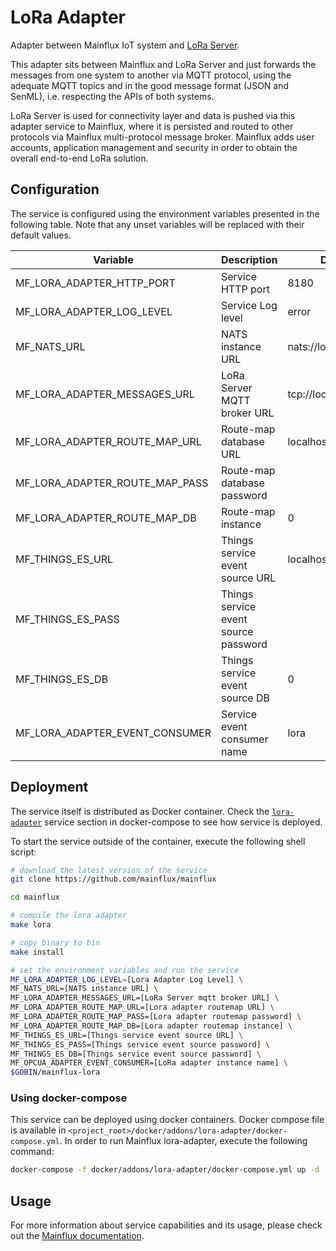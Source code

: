 # LoRa Adapter
Adapter between Mainflux IoT system and [LoRa Server](https://github.com/brocaar/chirpstack-network-server).

This adapter sits between Mainflux and LoRa Server and just forwards the messages from one system to another via MQTT protocol, using the adequate MQTT topics and in the good message format (JSON and SenML), i.e. respecting the APIs of both systems.

LoRa Server is used for connectivity layer and data is pushed via this adapter service to Mainflux, where it is persisted and routed to other protocols via Mainflux multi-protocol message broker. Mainflux adds user accounts, application management and security in order to obtain the overall end-to-end LoRa solution.

## Configuration

The service is configured using the environment variables presented in the
following table. Note that any unset variables will be replaced with their
default values.

| Variable                         | Description                          | Default               |
|----------------------------------|--------------------------------------|-----------------------|
| MF_LORA_ADAPTER_HTTP_PORT        | Service HTTP port                    | 8180                  |
| MF_LORA_ADAPTER_LOG_LEVEL        | Service Log level                    | error                 |
| MF_NATS_URL                      | NATS instance URL                    | nats://localhost:4222 |
| MF_LORA_ADAPTER_MESSAGES_URL     | LoRa Server MQTT broker URL          | tcp://localhost:1883  |
| MF_LORA_ADAPTER_ROUTE_MAP_URL    | Route-map database URL               | localhost:6379        |
| MF_LORA_ADAPTER_ROUTE_MAP_PASS   | Route-map database password          |                       |
| MF_LORA_ADAPTER_ROUTE_MAP_DB     | Route-map instance                   | 0                     |
| MF_THINGS_ES_URL                 | Things service event source URL      | localhost:6379        |
| MF_THINGS_ES_PASS                | Things service event source password |                       |
| MF_THINGS_ES_DB                  | Things service event source DB       | 0                     |
| MF_LORA_ADAPTER_EVENT_CONSUMER   | Service event consumer name          | lora                  |

## Deployment

The service itself is distributed as Docker container. Check the [`lora-adapter`](https://github.com/mainflux/mainflux/blob/master/docker/addons/lora-adapter/docker-compose.yml#L23-L37) service section in
docker-compose to see how service is deployed.

To start the service outside of the container, execute the following shell script:

```bash
# download the latest version of the service
git clone https://github.com/mainflux/mainflux

cd mainflux

# compile the lora adapter
make lora

# copy binary to bin
make install

# set the environment variables and run the service
MF_LORA_ADAPTER_LOG_LEVEL=[Lora Adapter Log Level] \
MF_NATS_URL=[NATS instance URL] \
MF_LORA_ADAPTER_MESSAGES_URL=[LoRa Server mqtt broker URL] \
MF_LORA_ADAPTER_ROUTE_MAP_URL=[Lora adapter routemap URL] \
MF_LORA_ADAPTER_ROUTE_MAP_PASS=[Lora adapter routemap password] \
MF_LORA_ADAPTER_ROUTE_MAP_DB=[Lora adapter routemap instance] \
MF_THINGS_ES_URL=[Things service event source URL] \
MF_THINGS_ES_PASS=[Things service event source password] \
MF_THINGS_ES_DB=[Things service event source password] \
MF_OPCUA_ADAPTER_EVENT_CONSUMER=[LoRa adapter instance name] \
$GOBIN/mainflux-lora
```

### Using docker-compose

This service can be deployed using docker containers.
Docker compose file is available in `<project_root>/docker/addons/lora-adapter/docker-compose.yml`. In order to run Mainflux lora-adapter, execute the following command:

```bash
docker-compose -f docker/addons/lora-adapter/docker-compose.yml up -d
```

## Usage

For more information about service capabilities and its usage, please check out
the [Mainflux documentation](https://docs.mainflux.io/lora.html).
